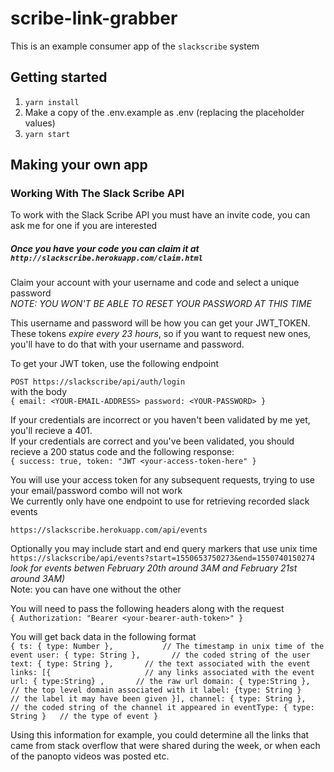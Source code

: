 # scribe-link-grabber

This is an example consumer app of the `slackscribe` system

## Getting started
1. `yarn install`
2. Make a copy of the .env.example as .env (replacing the placeholder values)
3. `yarn start`

## Making your own app
### Working With The Slack Scribe API
To work with the Slack Scribe API you must have an invite code, you can ask me for one if you are interested

##### Once you have your code you can claim it at `http://slackscribe.herokuapp.com/claim.html`


Claim your account with your username and code and select a unique password  
*NOTE: YOU WON'T BE ABLE TO RESET YOUR PASSWORD AT THIS TIME*

This username and password will be how you can get your JWT_TOKEN. These tokens *expire every 23 hours*, so if you want to request new ones, you'll have to do that with your username and password.

To get your JWT token, use the following endpoint

`POST https://slackscribe/api/auth/login`  
with the body  
`
{
	email: <YOUR-EMAIL-ADDRESS>
	password: <YOUR-PASSWORD>
}
`

If your credentials are incorrect or you haven't been validated by me yet, you'll recieve a 401.  
If your credentials are correct and you've been validated, you should recieve a 200 status code and the following response:  
`
{
	success: true,
	token: "JWT <your-access-token-here"
}
`

You will use your access token for any subsequent requests, trying to use your email/password combo will not work  
We currently only have one endpoint to use for retrieving recorded slack events  

`https://slackscribe.herokuapp.com/api/events`

Optionally you may include start and end query markers that use unix time  
`https://slackscribe/api/events?start=1550653750273&end=1550740150274`  
*look for events betwen February 20th around 3AM and February 21st around 3AM)*  
Note: you can have one without the other
  
You will need to pass the following headers along with the request  
`
{
	Authorization: "Bearer <your-bearer-auth-token>"
}
`

You will get back data in the following format   
`
{
	ts: { type: Number },			// The timestamp in unix time of the event
	  user: { type: String },		// the coded string of the user
	  text: { type: String },		// the text associated with the event
	  links: [{						// any links associated with the event
	    url: { type:String} ,		// the raw url
	    domain: { type:String },	// the top level domain associated with it
	    label: {type: String }		// the label it may have been given
	  }],
	  channel: { type: String },	// the coded string of the channel it appeared in
	  eventType: { type: String }	// the type of event
}
`

Using this information for example, you could determine all the links that came from stack overflow that were shared during the week, or when each of the panopto videos was posted etc.
